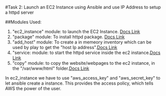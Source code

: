#Task 2: Launch an EC2 Instance using Ansible and use IP Address to setup a httpd server

##Modules Used:

1. "ec2_instance" module: to launch the EC2 Instance. [Docs Link](https://docs.ansible.com/ansible/latest/modules/ec2_instance_module.html) 
2. "package" module: To install httpd package. [Docs Link](https://docs.ansible.com/ansible/latest/modules/package_module.html)
3. "add_host" module: To create a in memeory inventory which can be used by play to get the "host Ip address".[Docs Link](https://docs.ansible.com/ansible/latest/modules/add_host_module.html)
4. "service: module: to start the httpd service inside the ec2 instance.[Docs Link](https://docs.ansible.com/ansible/latest/modules/service_module.html)
5. "copy" module: to copy the website/webpages to the ec2 instance, in the "/var/www/html" folder.[Docs Link](https://docs.ansible.com/ansible/latest/modules/copy_module.html)

In ec2_instance we have to use "aws_access_key" and "aws_secret_key" to let ansible create a instance. This provides the access policy, which tells AWS the power of the user.

